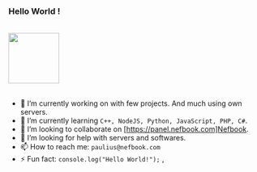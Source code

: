 ### Hello World !
<!--  **paulius-bulotas/paulius-bulotas** is a ✨ _special_ ✨ repository because its `README.md` (this file) appears on your GitHub profile. -->
<br>
<a href="https://about.nefbook.com/"><img src="https://rekvizitai.vz.lt/photos/nefbook-937.jpg" width="100" height="100"></a>
<br>
<br>


- 🔭 I’m currently working on with few projects. And much using own servers.
- 🌱 I’m currently learning `C++, NodeJS, Python, JavaScript, PHP, C#`.
- 👯 I’m looking to collaborate on [https://panel.nefbook.com]Nefbook.
- 🤔 I’m looking for help with servers and softwares.
- 📫 How to reach me: `paulius@nefbook.com`
- ⚡ Fun fact: `console.log("Hello World!");` ,
